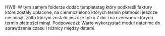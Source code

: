 HW8:
W tym samym folderze dodać templatetag który podkreśli 
faktury które zostały opłacone, 
na ciemnozielono których termin płatności jeszcze nie minął, 
żółto którym zostało jeszcze tylko 7 dni 
i na czerwono których termin płatności minął. 
Podpowiedzi: Warto wykorzystać moduł datetime do sprawdzenia czasu i różnicy między datami.